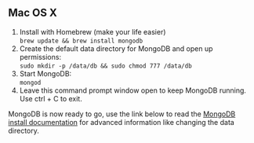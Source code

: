 ##  Mac OS X

1. Install with Homebrew (make your life easier)  
   ``` brew update && brew install mongodb ```
2. Create the default data directory for MongoDB and open up permissions:    
  ``` sudo mkdir -p /data/db && sudo chmod 777 /data/db ```
3. Start MongoDB:  
  ``` mongod ```
4. Leave this command prompt window open to keep MongoDB running. Use ctrl + C to exit.

MongoDB is now ready to go, use the link below to read the
[MongoDB install documentation](http://docs.mongodb.org/manual/tutorial/install-mongodb-on-os-x/) 
for advanced information like changing the data directory.